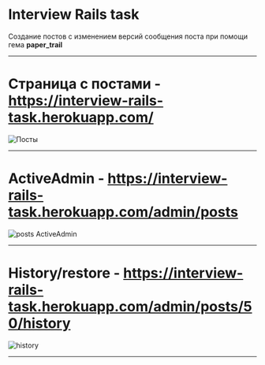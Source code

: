# Interview Rails task

Создание постов с изменением версий сообщения поста при помощи гема **paper_trail**

___
# Страница с постами - https://interview-rails-task.herokuapp.com/
![Посты](https://user-images.githubusercontent.com/11318807/165653533-1d36efce-b6c7-4c9c-969c-7c8dd6922b18.png)

___
# ActiveAdmin - https://interview-rails-task.herokuapp.com/admin/posts
![posts ActiveAdmin](https://user-images.githubusercontent.com/11318807/165653541-56dcd525-3a2a-4c48-8a51-f15384349e83.png)

___
# History/restore - https://interview-rails-task.herokuapp.com/admin/posts/50/history
![history](https://user-images.githubusercontent.com/11318807/165653545-ff9ec902-caa1-4f4a-a389-402768a8461b.png)
___
